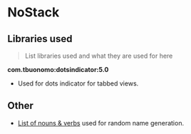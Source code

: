 # NoStack

## Libraries used
> List libraries used and what they are used for here

**com.tbuonomo:dotsindicator:5.0**
- Used for dots indicator for tabbed views.

## Other
- [List of nouns & verbs](https://gist.github.com/hugsy/8910dc78d208e40de42deb29e62df913) used for random name generation.
